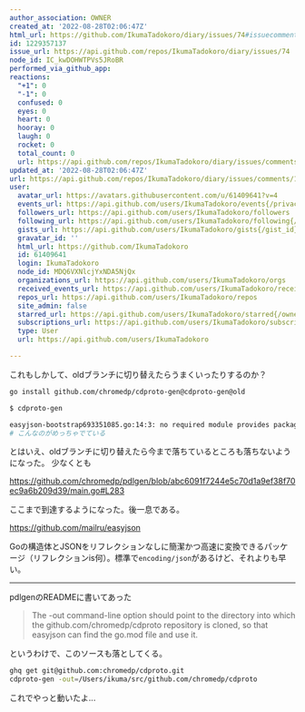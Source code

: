 ```yaml
---
author_association: OWNER
created_at: '2022-08-28T02:06:47Z'
html_url: https://github.com/IkumaTadokoro/diary/issues/74#issuecomment-1229357137
id: 1229357137
issue_url: https://api.github.com/repos/IkumaTadokoro/diary/issues/74
node_id: IC_kwDOHWTPVs5JRoBR
performed_via_github_app: 
reactions:
  "+1": 0
  "-1": 0
  confused: 0
  eyes: 0
  heart: 0
  hooray: 0
  laugh: 0
  rocket: 0
  total_count: 0
  url: https://api.github.com/repos/IkumaTadokoro/diary/issues/comments/1229357137/reactions
updated_at: '2022-08-28T02:06:47Z'
url: https://api.github.com/repos/IkumaTadokoro/diary/issues/comments/1229357137
user:
  avatar_url: https://avatars.githubusercontent.com/u/61409641?v=4
  events_url: https://api.github.com/users/IkumaTadokoro/events{/privacy}
  followers_url: https://api.github.com/users/IkumaTadokoro/followers
  following_url: https://api.github.com/users/IkumaTadokoro/following{/other_user}
  gists_url: https://api.github.com/users/IkumaTadokoro/gists{/gist_id}
  gravatar_id: ''
  html_url: https://github.com/IkumaTadokoro
  id: 61409641
  login: IkumaTadokoro
  node_id: MDQ6VXNlcjYxNDA5NjQx
  organizations_url: https://api.github.com/users/IkumaTadokoro/orgs
  received_events_url: https://api.github.com/users/IkumaTadokoro/received_events
  repos_url: https://api.github.com/users/IkumaTadokoro/repos
  site_admin: false
  starred_url: https://api.github.com/users/IkumaTadokoro/starred{/owner}{/repo}
  subscriptions_url: https://api.github.com/users/IkumaTadokoro/subscriptions
  type: User
  url: https://api.github.com/users/IkumaTadokoro

---
```

これもしかして、oldブランチに切り替えたらうまくいったりするのか？

```bash
go install github.com/chromedp/cdproto-gen@cdproto-gen@old
```

```bash
$ cdproto-gen

easyjson-bootstrap693351085.go:14:3: no required module provides package github.com/chromedp/cdproto/media: go.mod file not found in current directory or any parent directory; see 'go help modules'
# こんなのがめっちゃでている
```

とはいえ、oldブランチに切り替えたら今まで落ちているところも落ちないようになった。
少なくとも

https://github.com/chromedp/pdlgen/blob/abc6091f7244e5c70d1a9ef38f70ec9a6b209d39/main.go#L283

ここまで到達するようになった。後一息である。

https://github.com/mailru/easyjson

Goの構造体とJSONをリフレクションなしに簡潔かつ高速に変換できるパッケージ（リフレクションis何）。標準で`encoding/json`があるけど、それよりも早い。

---

pdlgenのREADMEに書いてあった

> The -out command-line option should point to the directory into which the github.com/chromedp/cdproto repository is cloned, so that easyjson can find the go.mod file and use it.

というわけで、このソースも落としてくる。

```bash
ghq get git@github.com:chromedp/cdproto.git
cdproto-gen -out=/Users/ikuma/src/github.com/chromedp/cdproto
```

これでやっと動いたよ...


